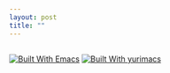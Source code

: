 ```yaml
---
layout: post
title: ""
---
```


##


[![Built With Emacs](https://img.shields.io/badge/built%20with-Emacs-f596aa.svg)](https://www.gnu.org/software/emacs/)
[![Built With yurimacs](https://img.shields.io/badge/built%20with-yurimacs-f596aa.svg)](https://gitee.com/yurimx/yurimacs)

